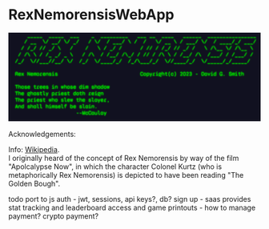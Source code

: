 # RexNemorensisWebApp

<img src="./public/images/Screenshot.png">

Acknowledgements:

Info: [Wikipedia](https://en.wikipedia.org/wiki/Rex_Nemorensis#:~:text=This%20is%2C%20in%20a%20nutshell,his%20position%20against%20all%20challengers).  
I originally heard of the concept of Rex Nemorensis by way of the film "Apolcalypse Now", in which the character Colonel Kurtz (who is metaphorically Rex Nemorensis) is depicted to have been reading "The Golden Bough".

todo
port to js
auth - jwt, sessions, api keys?, db?
sign up - saas provides stat tracking and leaderboard access and game printouts - how to manage payment? crypto payment?
